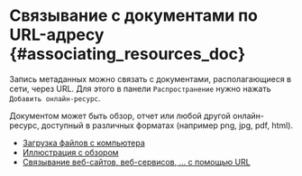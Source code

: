 # Связывание с документами по URL-адресу {#associating_resources_doc}

Запись метаданных можно связать с документами, располагающиеся в сети, через URL. Для этого в панели `Распространение` нужно нажать `Добавить онлайн-ресурс`.

Документом может быть обзор, отчет или любой другой онлайн-ресурс, доступный в различных форматах (например png, jpg, pdf, html).

- [Загрузка файлов с компьютера](using-filestore.md)
- [Иллюстрация с обзором](linking-thumbnail.md)
- [Связывание веб-сайтов, веб-сервисов, \... с помощью URL](linking-online-resources.md)